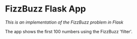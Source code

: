 # FizzBuzz Flask App
*This is an implementation of the FizzBuzz problem in Flask*

The app shows the first 100 numbers using the FizzBuzz 'filter'.
